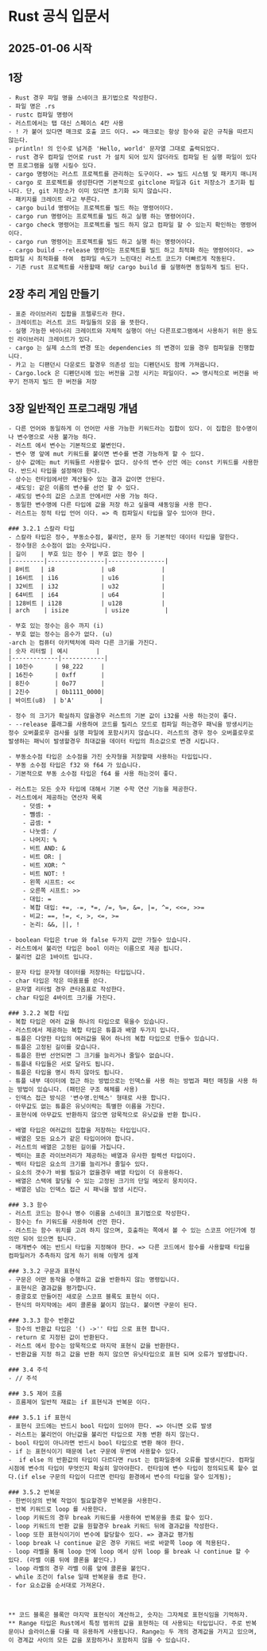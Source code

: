 # Rust 공식 입문서

## 2025-01-06 시작

## 1장

    - Rust 경우 파일 명을 스네이크 표기법으로 작성한다.
    - 파일 명은 .rs
    - rustc 컴파일 명령어
    - 러스트에서는 탭 대신 스페이스 4칸 사용
    - ! 가 붙어 있다면 매크로 호출 코드 이다. => 매크로는 항상 함수와 같은 규칙을 따르지 않는다.
    - println! 의 인수로 넘겨준 'Hello, world' 문자열 그대로 출력되었다.
    - rust 경우 컴파일 언어로 rust 가 설치 되어 있지 않더라도 컴파일 된 실행 파일이 있다면 프로그램을 실행 시킬수 있다.
    - cargo 명령어는 러스트 프로젝트를 관리하는 도구이다. => 빌드 시스템 및 패키지 매니저
    - cargo 로 프로젝트를 생성한다면 기본적으로 gitclone 파일과 Git 저장소가 초기화 됩니다. 단, git 저장소가 이미 있다면 초기화 되지 않습니다.
    - 패키지를 크레이트 라고 부른다.
    - cargo build 명령어는 프로젝트를 빌드 하는 명령어이다.
    - cargo run 명령어는 프로젝트를 빌드 하고 실행 하는 명령어이다.
    - cargo check 명령어는 프로젝트를 빌드 하지 않고 컴파일 할 수 있는지 확인하는 명령어이다.
    - cargo run 명령어는 프로젝트를 빌드 하고 실행 하는 명령어이다.
    - cargo build --release 명령어는 프로젝트를 빌드 하고 최적화 하는 명령어이다. => 컴파일 시 최적화를 하여  컴파일 속도가 느린대신 러스트 코드가 더빠르게 작동된다.
    - 기존 rust 프로젝트를 사용할때 해당 cargo build 를 실행하면 동일하게 빌드 된다.

## 2장 추리 게임 만들기

    - 표준 라이브러리 집합을 프렐루드라 한다.
    - 크레이트는 러스트 코드 파일들의 모음 을 뜻한다.
    - 실행 가능한 바이너리 크레이트와 자체적 실행이 아닌 다른프로그램에서 사용하기 위한 용도인 라이브러리 크레이트가 있다.
    - cargo 는 실제 소스의 변경 또는 dependencies 의 변경이 있을 경우 컴파일을 진행합니다.
    - 카고 는 디팬던시 다운로드 할경우 의존성 있는 디펜던시도 함께 가져옵니다.
    - Cargo.lock 은 디펜던시에 있는 버전을 고정 시키는 파일이다. => 명시적으로 버전을 바꾸기 전까지 빌드 한 버전을 저장

## 3장 일반적인 프로그래밍 개념

    - 다른 언어와 동일하게 이 언어만 사용 가능한 키워드라는 집합이 있다. 이 집합은 함수명이나 변수명으로 사용 불가능 하다.
    - 러스트 에서 변수는 기본적으로 불변인다.
    - 변수 명 앞에 mut 키워드를 붙이면 변수를 변경 가능하게 할 수 있다.
    - 상수 값에는 mut 키워들르 사용할수 없다. 상수의 변수 선언 에는 const 키워드를 사용한다. 반드시 타입을 설정해야 한다.
    - 상수는 런타임에서만 계산될수 있는 결과 값이면 안된다.
    - 섀도잉: 같은 이름의 변수를 선언 할 수 있다.
    - 섀도잉 변수의 값은 스코프 안에서만 사용 가능 하다.
    - 동일한 변수명에 다른 타입에 값을 저장 하고 싶을때 섀동잉을 사용 한다.
    - 러스트는 정적 타입 언어 이다. => 즉 컴파일시 타입을 알수 있어야 한다.

    ### 3.2.1 스칼라 타입
    - 스칼라 타입은 정수, 부동소수점, 불리언, 문자 등 기본적인 데이터 타입을 말한다.
    - 정수형은 소수점이 없는 숫자입니다.
    | 길이    | 부호 있는 정수 | 부호 없는 정수 |
    |---------|----------------|----------------|
    | 8비트   | i8             | u8             |
    | 16비트  | i16            | u16            |
    | 32비트  | i32            | u32            |
    | 64비트  | i64            | u64            |
    | 128비트 | i128           | u128           |
    | arch    | isize          | usize          |

    - 부호 있는 정수는 음수 까지 (i)
    - 부호 없는 정수는 음수가 없다. (u)
    -arch 는 컴퓨터 아키텍처에 따라 다른 크기를 가진다.
    | 숫자 리터럴 | 예시        |
    |-------------|------------|
    | 10진수      | 98_222     |
    | 16진수      | 0xff       |
    | 8진수       | 0o77       |
    | 2진수       | 0b1111_0000|
    | 바이트(u8)  | b'A'       |

    - 정수 의 크기가 확실하지 않을경우 러스트의 기본 값이 i32를 사용 하는것이 좋다.
    - --release 플래그를 사용하여 코드를 릴리스 모드로 컴파일 하는경우 패닉을 방생시키는 정수 오버플로우 검사를 실행 파일에 포함시키지 않습니다. 러스트의 경우 정수 오버플로우로 발생하는 패닉이 발생할경우 최대값을 데이터 타입의 최소값으로 변경 시킵니다.

    - 부동소수점 타입은 소수점을 가진 숫자형을 저장할때 사용하는 타입입니다.
    - 부동 소수점 타입은 f32 와 f64 가 있습니다.
    - 기본적으로 부동 소수점 타입은 f64 를 사용 하는것이 좋다.

    - 러스트는 모든 숫자 타입에 대해서 기본 수학 연산 기능을 제공한다.
    - 러스트에서 제공하는 연산자 목록
        - 덧셈: +
        - 뺄셈: -
        - 곱셈: *
        - 나눗셈: /
        - 나머지: %
        - 비트 AND: &
        - 비트 OR: |
        - 비트 XOR: ^
        - 비트 NOT: !
        - 왼쪽 시프트: <<
        - 오른쪽 시프트: >>
        - 대입: =
        - 복합 대입: +=, -=, *=, /=, %=, &=, |=, ^=, <<=, >>=
        - 비교: ==, !=, <, >, <=, >=
        - 논리: &&, ||, !

    - boolean 타입은 true 와 false 두가지 값만 가질수 있습니다.
    - 러스트에서 불리언 타입은 bool 이라는 이름으로 제공 됩니다.
    - 불리언 값은 1바이트 입니다.

    - 문자 타입 문자형 데이터를 저장하는 타입입니다.
    - char 타입은 작은 따옴표를 쓴다.
    - 문자열 리터럴 경우 큰타옴표로 작성한다.
    - char 타입은 4바이트 크기를 가진다.

    ### 3.2.2 복합 타입
    - 복합 타입은 여러 값을 하나의 타입으로 묶을수 있습니다.
    - 러스트에서 제공하는 복합 타입은 튜플과 배열 두가지 입니다.
    - 튜플은 다양한 타입의 여러값을 묶어 하나의 복합 타입으로 만들수 있습니다.
    - 튜플은 고정된 길이를 갖습니다.
    - 튜플은 한번 선언되면 그 크기를 늘리거나 줄일수 없습니다.
    - 튜플내 타입들은 서로 달라도 됩니다.
    - 튜플은 타입을 명시 하지 않아도 됩니다.
    - 튜플 내부 데이터에 접근 하는 방법으로는 인덱스를 사용 하는 방법과 패턴 매칭을 사용 하는 방법이 있습니다. (패턴은 구조 해체를 사용)
    - 인덱스 접근 방식은 '변수명.인텍스' 형태로 사용 합니다.
    - 아무값도 없는 튜플은 유닛이락는 특별한 이름을 가진다.
    - 표현식에 아무값도 반환하지 않으면 암묵적으로 유닛값을 반환 합니다.

    - 배열 타입은 여러값의 집합을 저장하는 타입입니다.
    - 배열은 모든 요소가 같은 타입이어야 합니다.
    - 러스트의 배열은 고정된 길이를 가집니다.
    - 벡터는 표준 라이브러리가 제공하는 배열과 유사한 컬렉션 타입이다.
    - 벡터 타입은 요소의 크기를 늘리거나 줄일수 있다.
    - 요소의 갯수가 바뀔 필요가 없을경우 배열 타입이 더 유용하다.
    - 배열은 스택에 할당될 수 있는 고정된 크기의 단일 메모리 뭉치이다.
    - 배열은 넘는 인덱스 접근 시 패닉을 발생 시킨다.

    ### 3.3 함수
    - 러스트 코드는 함수나 병수 이름을 스네이크 표기법으로 작성한다.
    - 함수는 fn 키워드를 사용하여 선언 한다.
    - 려스트는 함수 위치를 고려 하지 않으며, 호출하는 쪽에서 볼 수 있는 스코프 어딘가에 정의만 되어 있으면 됩니다.
    - 매개변수 에는 반드시 타입을 지정해야 한다. => 다른 코드에서 함수를 사용할때 타입을 컴파일러가 추측하지 않게 하기 위해 이렇게 설계

    ### 3.3.2 구문과 표현식
    - 구문은 어떤 동작을 수행하고 값을 반환하지 않는 명령입니다.
    - 표현식은 결과값을 평가합니다.
    - 중괄호로 만들어진 새로운 스코프 블록도 표현식 이다.
    - 현식의 마지막에는 세미 콜론을 붙이지 않는다. 붙이면 구문이 된다.

    ### 3.3.3 함수 반환값
    - 함수의 반환값 타입은 '() ->'' 타입 으로 표현 합니다.
    - return 로 지정된 값이 반환된다.
    - 러스트 에서 함수는 암묵적으로 마지막 표현식 값을 반환한다.
    - 반환값을 지정 하고 값을 반환 하지 않으면 유닛타입으로 표현 되며 오류가 발생합니다.

    ### 3.4 주석
    - // 주석

    ### 3.5 제어 흐름
    - 흐름제어 일반적 재료는 if 표현식과 반복문 이다.

    ### 3.5.1 if 표현식
    - 표현식 코드에는 반드시 bool 타입이 있어야 한다. => 아니면 오류 발생
    - 러스트는 불리언이 아닌값을 불리언 타입으로 자동 변환 하지 않는다.
    - bool 타입이 아니라면 반드시 bool 타입으로 변환 해야 한다.
    - if 는 표현식이기 때문에 let 구문에 우변에 사용할수 있다.
    -  if else 의 반환값의 타입이 다르다면 rust 는 컴파일중에 오류를 발생시킨다. 컴파일 시점에 변수의 타입이 무엇인지 확실히 알아야한다. 런타임에 변수 타입이 정의되도록 할수 없다.(if else 구문의 타입이 다르면 런타임 환경에서 변수의 타입을 알수 있게됨);

    ### 3.5.2 반복문
    - 한번이상의 반복 작업이 필요할경우 반복문을 사용한다.
    - 반복 키워드로 loop 를 사용한다.
    - loop 키워드의 경우 break 키워드를 사용하여 반복문을 종료 할수 있다.
    - loop 키워드의 반환 값을 원할경우 break 키워드 뒤에 결과값을 작성한다.
    - loop 또한 표현식이기이 변수에 할당할수 있다. => 결과값 평가됨
    - loop break 나 continue 같은 경우 키워드 바로 바깥쪽 loop 에 적용된다.
    - loop 라벨을 통해 loop 안에 loop 에서 상위 loop 를 break 나 continue 할 수 있다. (라벨 이름 뒤에 콜론을 붙인다.)
    - loop 라벨의 경우 라벨 이름 앞에 콜론을 붙인다.
    - while 조건이 false 일때 반복문을 종료 한다.
    - for 요소값을 순서대로 가져온다.



    ** 코드 블록은 블록안 마지막 표현식이 계산하고, 숫자는 그자체로 표현식임을 기억하자.
    ** Range 타입은 Rust에서 특정 범위의 값을 표현하는 데 사용되는 타입입니다. 주로 반복문이나 슬라이스를 다룰 때 유용하게 사용됩니다. Range는 두 개의 경계값을 가지고 있으며, 이 경계값 사이의 모든 값을 포함하거나 포함하지 않을 수 있습니다.
